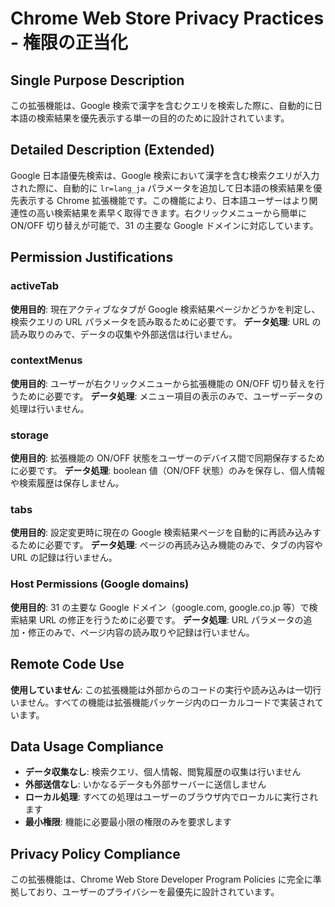 # Chrome Web Store Privacy Practices - 権限の正当化

## Single Purpose Description

この拡張機能は、Google 検索で漢字を含むクエリを検索した際に、自動的に日本語の検索結果を優先表示する単一の目的のために設計されています。

## Detailed Description (Extended)

Google 日本語優先検索は、Google 検索において漢字を含む検索クエリが入力された際に、自動的に `lr=lang_ja` パラメータを追加して日本語の検索結果を優先表示する Chrome 拡張機能です。この機能により、日本語ユーザーはより関連性の高い検索結果を素早く取得できます。右クリックメニューから簡単に ON/OFF 切り替えが可能で、31 の主要な Google ドメインに対応しています。

## Permission Justifications

### activeTab

**使用目的**: 現在アクティブなタブが Google 検索結果ページかどうかを判定し、検索クエリの URL パラメータを読み取るために必要です。
**データ処理**: URL の読み取りのみで、データの収集や外部送信は行いません。

### contextMenus

**使用目的**: ユーザーが右クリックメニューから拡張機能の ON/OFF 切り替えを行うために必要です。
**データ処理**: メニュー項目の表示のみで、ユーザーデータの処理は行いません。

### storage

**使用目的**: 拡張機能の ON/OFF 状態をユーザーのデバイス間で同期保存するために必要です。
**データ処理**: boolean 値（ON/OFF 状態）のみを保存し、個人情報や検索履歴は保存しません。

### tabs

**使用目的**: 設定変更時に現在の Google 検索結果ページを自動的に再読み込みするために必要です。
**データ処理**: ページの再読み込み機能のみで、タブの内容や URL の記録は行いません。

### Host Permissions (Google domains)

**使用目的**: 31 の主要な Google ドメイン（google.com, google.co.jp 等）で検索結果 URL の修正を行うために必要です。
**データ処理**: URL パラメータの追加・修正のみで、ページ内容の読み取りや記録は行いません。

## Remote Code Use

**使用していません**: この拡張機能は外部からのコードの実行や読み込みは一切行いません。すべての機能は拡張機能パッケージ内のローカルコードで実装されています。

## Data Usage Compliance

- **データ収集なし**: 検索クエリ、個人情報、閲覧履歴の収集は行いません
- **外部送信なし**: いかなるデータも外部サーバーに送信しません
- **ローカル処理**: すべての処理はユーザーのブラウザ内でローカルに実行されます
- **最小権限**: 機能に必要最小限の権限のみを要求します

## Privacy Policy Compliance

この拡張機能は、Chrome Web Store Developer Program Policies に完全に準拠しており、ユーザーのプライバシーを最優先に設計されています。
